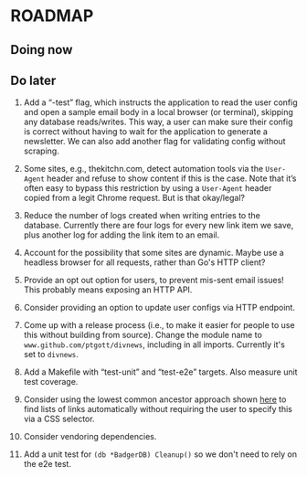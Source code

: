# ROADMAP

## Doing now

## Do later

1. Add a “-test” flag, which instructs the application to read the user config and open a sample email body in a local browser (or terminal), skipping any database reads/writes. This way, a user can make sure their config is correct without having to wait for the application to generate a newsletter. We can also add another flag for validating config without scraping.

1. Some sites, e.g., thekitchn.com, detect automation tools via the `User-Agent` header and refuse to show content if this is the case. Note that it’s often easy to bypass this restriction by using a `User-Agent` header copied from a legit Chrome request. But is that okay/legal?

1. Reduce the number of logs created when writing entries to the database. Currently there are four logs for every new link item we save, plus another log for adding the link item to an email.

1. Account for the possibility that some sites are dynamic. Maybe use a headless browser for all requests, rather than Go's HTTP client?

1. Provide an opt out option for users, to prevent mis-sent email issues! This probably means exposing an HTTP API.

1. Consider providing an option to update user configs via HTTP endpoint.

1. Come up with a release process (i.e., to make it easier for people to use this without building from source). Change the module name to `www.github.com/ptgott/divnews`, including in all imports. Currently it's set to `divnews`.

1. Add a Makefile with “test-unit” and “test-e2e” targets. Also measure unit test coverage.

1. Consider using the lowest common ancestor approach shown [here](https://www.benawad.com/scraping-recipe-websites) to find lists of links automatically without requiring the user to specify this via a CSS selector.

1. Consider vendoring dependencies.

1. Add a unit test for `(db *BadgerDB) Cleanup()` so we don't need to rely on the e2e test.
